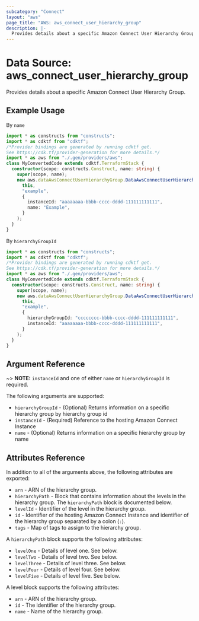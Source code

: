 ```yaml
---
subcategory: "Connect"
layout: "aws"
page_title: "AWS: aws_connect_user_hierarchy_group"
description: |-
  Provides details about a specific Amazon Connect User Hierarchy Group.
---
```


# Data Source: aws_connect_user_hierarchy_group

Provides details about a specific Amazon Connect User Hierarchy Group.

## Example Usage

By `name`

```typescript
import * as constructs from "constructs";
import * as cdktf from "cdktf";
/*Provider bindings are generated by running cdktf get.
See https://cdk.tf/provider-generation for more details.*/
import * as aws from "./.gen/providers/aws";
class MyConvertedCode extends cdktf.TerraformStack {
  constructor(scope: constructs.Construct, name: string) {
    super(scope, name);
    new aws.dataAwsConnectUserHierarchyGroup.DataAwsConnectUserHierarchyGroup(
      this,
      "example",
      {
        instanceId: "aaaaaaaa-bbbb-cccc-dddd-111111111111",
        name: "Example",
      }
    );
  }
}

```

By `hierarchyGroupId`

```typescript
import * as constructs from "constructs";
import * as cdktf from "cdktf";
/*Provider bindings are generated by running cdktf get.
See https://cdk.tf/provider-generation for more details.*/
import * as aws from "./.gen/providers/aws";
class MyConvertedCode extends cdktf.TerraformStack {
  constructor(scope: constructs.Construct, name: string) {
    super(scope, name);
    new aws.dataAwsConnectUserHierarchyGroup.DataAwsConnectUserHierarchyGroup(
      this,
      "example",
      {
        hierarchyGroupId: "cccccccc-bbbb-cccc-dddd-111111111111",
        instanceId: "aaaaaaaa-bbbb-cccc-dddd-111111111111",
      }
    );
  }
}

```

## Argument Reference

~> **NOTE:** `instanceId` and one of either `name` or `hierarchyGroupId` is required.

The following arguments are supported:

* `hierarchyGroupId` - (Optional) Returns information on a specific hierarchy group by hierarchy group id
* `instanceId` - (Required) Reference to the hosting Amazon Connect Instance
* `name` - (Optional) Returns information on a specific hierarchy group by name

## Attributes Reference

In addition to all of the arguments above, the following attributes are exported:

* `arn` - ARN of the hierarchy group.
* `hierarchyPath` - Block that contains information about the levels in the hierarchy group. The `hierarchyPath` block is documented below.
* `levelId` - Identifier of the level in the hierarchy group.
* `id` - Identifier of the hosting Amazon Connect Instance and identifier of the hierarchy group separated by a colon (`:`).
* `tags` - Map of tags to assign to the hierarchy group.

A `hierarchyPath` block supports the following attributes:

* `levelOne` - Details of level one. See below.
* `levelTwo` - Details of level two. See below.
* `levelThree` - Details of level three. See below.
* `levelFour` - Details of level four. See below.
* `levelFive` - Details of level five. See below.

A level block supports the following attributes:

* `arn` -  ARN of the hierarchy group.
* `id` -  The identifier of the hierarchy group.
* `name` - Name of the hierarchy group.

<!-- cache-key: cdktf-0.17.0-pre.15 input-06ebcf17a685af554f02e19d647c6cff8ba79bc6d7b01039812b84582777cf58 -->